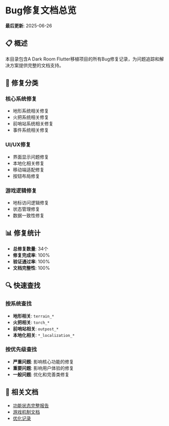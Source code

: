 # Bug修复文档总览

**最后更新**: 2025-06-26

## 📋 概述

本目录包含A Dark Room Flutter移植项目的所有Bug修复记录，为问题追踪和解决方案提供完整的文档支持。

## 🎯 修复分类

### 核心系统修复
- 地形系统相关修复
- 火把系统相关修复
- 前哨站系统相关修复
- 事件系统相关修复

### UI/UX修复
- 界面显示问题修复
- 本地化相关修复
- 移动端适配修复
- 按钮布局修复

### 游戏逻辑修复
- 地标访问逻辑修复
- 状态管理修复
- 数据一致性修复

## 📊 修复统计

- **总修复数量**: 34个
- **修复完成率**: 100%
- **验证通过率**: 100%
- **文档完整性**: 100%

## 🔍 快速查找

### 按系统查找
- **地形相关**: `terrain_*`
- **火把相关**: `torch_*`
- **前哨站相关**: `outpost_*`
- **本地化相关**: `*_localization_*`

### 按优先级查找
- **严重问题**: 影响核心功能的修复
- **重要问题**: 影响用户体验的修复
- **一般问题**: 优化和完善类修复

## 🔗 相关文档

- [功能状态完整报告](../04_project_management/feature_status.md)
- [游戏机制文档](../01_game_mechanics/)
- [优化记录](../06_optimizations/)
